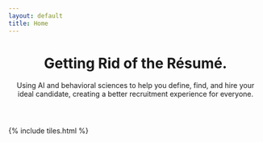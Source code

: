 ```yaml
---
layout: default
title: Home
---
```


<header>
<h1>Getting Rid of the Résumé.<br /></h1>
<p>Using AI and behavioral sciences to help you define, find, and hire your ideal candidate, creating a better recruitment experience for everyone.</p>
</header>

{% include tiles.html %}
